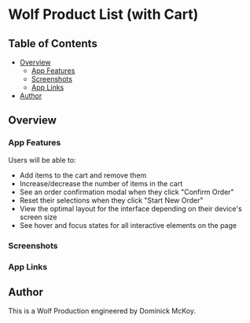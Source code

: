 # Wolf Product List (with Cart)

## Table of Contents

- [Overview](#overview)
  - [App Features](#app-features)
  - [Screenshots](#screenshots)
  - [App Links](#app-links)
- [Author](#author)

## Overview

### App Features

Users will be able to:

- Add items to the cart and remove them
- Increase/decrease the number of items in the cart
- See an order confirmation modal when they click "Confirm Order"
- Reset their selections when they click "Start New Order"
- View the optimal layout for the interface depending on their device's screen size
- See hover and focus states for all interactive elements on the page

### Screenshots

### App Links

## Author

This is a Wolf Production engineered by Dominick McKoy.

